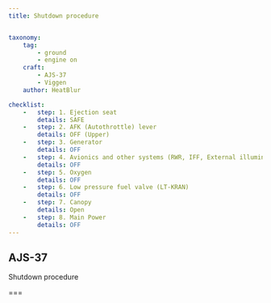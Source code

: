 ```yaml
---
title: Shutdown procedure 


taxonomy:
    tag:
        - ground
        - engine on
    craft:
        - AJS-37
        - Viggen
    author: HeatBlur

checklist:
    -   step: 1. Ejection seat  
        details: SAFE
    -   step: 2. AFK (Autothrottle) lever 
        details: OFF (Upper) 
    -   step: 3. Generator 
        details: OFF 
    -   step: 4. Avionics and other systems (RWR, IFF, External illumination, etc.) 
        details: OFF 
    -   step: 5. Oxygen 
        details: OFF 
    -   step: 6. Low pressure fuel valve (LT-KRAN) 
        details: OFF 
    -   step: 7. Canopy 
        details: Open 
    -   step: 8. Main Power 
        details: OFF
---
```


## AJS-37 
Shutdown procedure 

===

